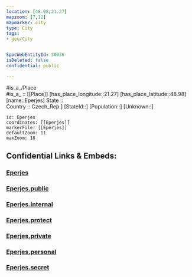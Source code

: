 ```yaml
---
location: [48.98,21.27] 
mapzoom: [7,12] 
mapmarker: city 
type: City
tags:
- geo/City


SpocWebEntityId: 30036
isDeleted: false
confidential: public

---
```

#is_a_/Place  
#is_a_ :: [[Place]] 
[has_place_longitude::21.27] 
[has_place_latitude::48.98] 
[name::Eperjes] 
State ::  
Country :: Czech_Rep.] 
[StateId::] 
[Population::] 
[Unknown::] 


```leaflet
id: Eperjes
coordinates: [[Eperjes]] 
markerFile: [[Eperjes]] 
defaultZoom: 11 
maxZoom: 18
```


## Confidential Links & Embeds: 

### [Eperjes](/_Standards/Earth/Continent/Europe/Europe~Central/Slovakia/Regions~Slovakia/Prešovský/City/Eperjes.md) 

### [Eperjes.public](/_public/Earth/Continent/Europe/Europe~Central/Slovakia/Regions~Slovakia/Prešovský/City/Eperjes.public.md) 

### [Eperjes.internal](/_internal/Earth/Continent/Europe/Europe~Central/Slovakia/Regions~Slovakia/Prešovský/City/Eperjes.internal.md) 

### [Eperjes.protect](/_protect/Earth/Continent/Europe/Europe~Central/Slovakia/Regions~Slovakia/Prešovský/City/Eperjes.protect.md) 

### [Eperjes.private](/_private/Earth/Continent/Europe/Europe~Central/Slovakia/Regions~Slovakia/Prešovský/City/Eperjes.private.md) 

### [Eperjes.personal](/_personal/Earth/Continent/Europe/Europe~Central/Slovakia/Regions~Slovakia/Prešovský/City/Eperjes.personal.md) 

### [Eperjes.secret](/_secret/Earth/Continent/Europe/Europe~Central/Slovakia/Regions~Slovakia/Prešovský/City/Eperjes.secret.md)

